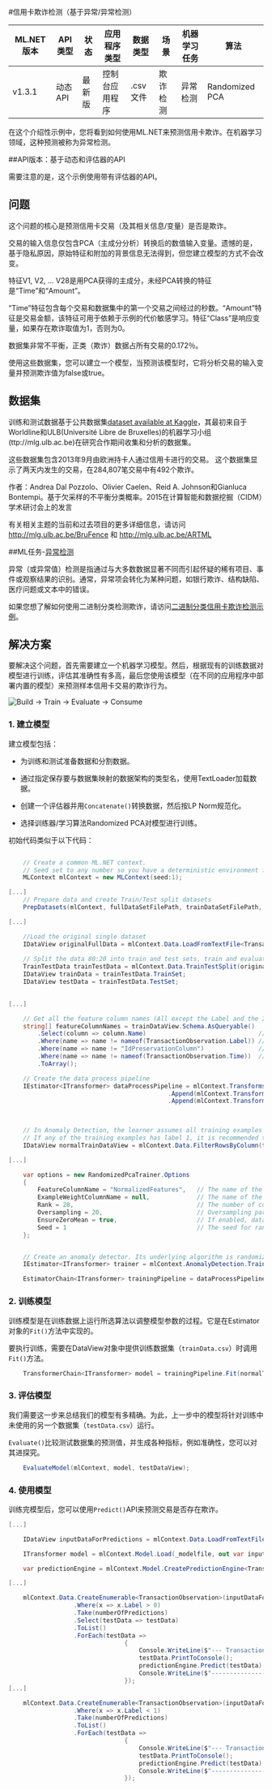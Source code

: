 #信用卡欺诈检测（基于异常/异常检测）

| ML.NET 版本 | API 类型          | 状态                        | 应用程序类型    | 数据类型 | 场景            | 机器学习任务                   | 算法                  |
|----------------|-------------------|-------------------------------|-------------|-----------|---------------------|---------------------------|-----------------------------|
| v1.3.1         | 动态 API | 最新版 | 控制台应用程序 | .csv 文件 | 欺诈检测| 异常检测| Randomized PCA |

在这个介绍性示例中，您将看到如何使用ML.NET来预测信用卡欺诈。在机器学习领域，这种预测被称为异常检测。


##API版本：基于动态和评估器的API

需要注意的是，这个示例使用带有评估器的API。


## 问题

这个问题的核心是预测信用卡交易（及其相关信息/变量）是否是欺诈。

交易的输入信息仅包含PCA（主成分分析）转换后的数值输入变量。遗憾的是，基于隐私原因，原始特征和附加的背景信息无法得到，但您建立模型的方式不会改变。

特征V1, V2, ... V28是用PCA获得的主成分，未经PCA转换的特征是“Time”和“Amount”。

“Time”特征包含每个交易和数据集中的第一个交易之间经过的秒数。“Amount”特征是交易金额，该特征可用于依赖于示例的代价敏感学习。特征“Class”是响应变量，如果存在欺诈取值为1，否则为0。

数据集非常不平衡，正类（欺诈）数据占所有交易的0.172％。

使用这些数据集，您可以建立一个模型，当预测该模型时，它将分析交易的输入变量并预测欺诈值为false或true。


## 数据集

训练和测试数据基于公共数据集[dataset available at Kaggle](https://www.kaggle.com/mlg-ulb/creditcardfraud)，其最初来自于Worldline和ULB(Université Libre de Bruxelles)的机器学习小组(ttp://mlg.ulb.ac.be)在研究合作期间收集和分析的数据集。

这些数据集包含2013年9月由欧洲持卡人通过信用卡进行的交易。 这个数据集显示了两天内发生的交易，在284,807笔交易中有492个欺诈。

作者：Andrea Dal Pozzolo、Olivier Caelen、Reid A. Johnson和Gianluca Bontempi。基于欠采样的不平衡分类概率。2015在计算智能和数据挖掘（CIDM）学术研讨会上的发言

有关相关主题的当前和过去项目的更多详细信息，请访问 http://mlg.ulb.ac.be/BruFence 和 http://mlg.ulb.ac.be/ARTML


##ML任务-[异常检测](https://en.wikipedia.org/wiki/Anomaly_detection)

异常（或异常值）检测是指通过与大多数数据显著不同而引起怀疑的稀有项目、事件或观察结果的识别。通常，异常项会转化为某种问题，如银行欺诈、结构缺陷、医疗问题或文本中的错误。

如果您想了解如何使用二进制分类检测欺诈，请访问[二进制分类信用卡欺诈检测示例](../BinaryClassification_CreditCardFraudDetection)。

## 解决方案

要解决这个问题，首先需要建立一个机器学习模型。然后，根据现有的训练数据对模型进行训练，评估其准确性有多高，最后您使用该模型（在不同的应用程序中部署内置的模型）来预测样本信用卡交易的欺诈行为。

![Build -> Train -> Evaluate -> Consume](../shared_content/modelpipeline.png)


### 1. 建立模型

建立模型包括：

- 为训练和测试准备数据和分割数据。

- 通过指定保存要与数据集映射的数据架构的类型名，使用TextLoader加载数据。

- 创建一个评估器并用`Concatenate()`转换数据，然后按LP Norm规范化。

- 选择训练器/学习算法Randomized PCA对模型进行训练。


初始代码类似于以下代码：

`````csharp

    // Create a common ML.NET context.
    // Seed set to any number so you have a deterministic environment for repeateable results
    MLContext mlContext = new MLContext(seed:1);

[...]
    // Prepare data and create Train/Test split datasets
    PrepDatasets(mlContext, fullDataSetFilePath, trainDataSetFilePath, testDataSetFilePath);

[...]

    //Load the original single dataset
    IDataView originalFullData = mlContext.Data.LoadFromTextFile<TransactionObservation>(fullDataSetFilePath, separatorChar: er: true);
                 
    // Split the data 80:20 into train and test sets, train and evaluate.
    TrainTestData trainTestData = mlContext.Data.TrainTestSplit(originalFullData, testFraction: 0.2, seed: 1);
    IDataView trainData = trainTestData.TrainSet;
    IDataView testData = trainTestData.TestSet;

    
[...]

    // Get all the feature column names (All except the Label and the IdPreservationColumn)
    string[] featureColumnNames = trainDataView.Schema.AsQueryable()
        .Select(column => column.Name)                               // Get alll the column names
        .Where(name => name != nameof(TransactionObservation.Label)) // Do not include the Label column
        .Where(name => name != "IdPreservationColumn")               // Do not include the IdPreservationColumn/StratificationColumn
        .Where(name => name != nameof(TransactionObservation.Time))  // Do not include the Time column. Not needed as feature column
        .ToArray();

    // Create the data process pipeline
    IEstimator<ITransformer> dataProcessPipeline = mlContext.Transforms.Concatenate("Features", featureColumnNames)
                                            .Append(mlContext.Transforms.DropColumns(new string[] { nameof(TransactionObservation.Time) }))
                                            .Append(mlContext.Transforms.NormalizeLpNorm(outputColumnName: "NormalizedFeatures",
                                                                                          inputColumnName: "Features"));


    // In Anomaly Detection, the learner assumes all training examples have label 0, as it only learns from normal examples.
    // If any of the training examples has label 1, it is recommended to use a Filter transform to filter them out before training:
    IDataView normalTrainDataView = mlContext.Data.FilterRowsByColumn(trainDataView, columnName: nameof(TransactionObservation.Label), lowerBound: 0, upperBound: 1);

[...]

    var options = new RandomizedPcaTrainer.Options
    {
        FeatureColumnName = "NormalizedFeatures",   // The name of the feature column. The column data must be a known-sized vector of Single.
        ExampleWeightColumnName = null,             // The name of the example weight column (optional). To use the weight column, the column data must be of type Single.
        Rank = 28,                                  // The number of components in the PCA.
        Oversampling = 20,                          // Oversampling parameter for randomized PCA training.
        EnsureZeroMean = true,                      // If enabled, data is centered to be zero mean.
        Seed = 1                                    // The seed for random number generation.
    };


    // Create an anomaly detector. Its underlying algorithm is randomized PCA.
    IEstimator<ITransformer> trainer = mlContext.AnomalyDetection.Trainers.RandomizedPca(options: options);

    EstimatorChain<ITransformer> trainingPipeline = dataProcessPipeline.Append(trainer);

`````


### 2. 训练模型

训练模型是在训练数据上运行所选算法以调整模型参数的过程。它是在Estimator对象的`Fit()`方法中实现的。

要执行训练，需要在DataView对象中提供训练数据集（`trainData.csv`）时调用`Fit()`方法。

`````csharp    
    TransformerChain<ITransformer> model = trainingPipeline.Fit(normalTrainDataView);
`````


### 3. 评估模型

我们需要这一步来总结我们的模型有多精确。为此，上一步中的模型将针对训练中未使用的另一个数据集（`testData.csv`）运行。

`Evaluate()`比较测试数据集的预测值，并生成各种指标，例如准确性，您可以对其进探究。 

`````csharp
    EvaluateModel(mlContext, model, testDataView);
`````


### 4. 使用模型

训练完模型后，您可以使用`Predict()`API来预测交易是否存在欺诈。

`````csharp
[...]

    IDataView inputDataForPredictions = mlContext.Data.LoadFromTextFile<TransactionObservation>(_dasetFile, separatorChar: ',', hasHeader: true);

    ITransformer model = mlContext.Model.Load(_modelfile, out var inputSchema);

    var predictionEngine = mlContext.Model.CreatePredictionEngine<TransactionObservation, TransactionFraudPrediction>(model);

[...]

    mlContext.Data.CreateEnumerable<TransactionObservation>(inputDataForPredictions, reuseRowObject: false)
                  .Where(x => x.Label > 0)
                  .Take(numberOfPredictions)
                  .Select(testData => testData)
                  .ToList()
                  .ForEach(testData =>
                                {
                                    Console.WriteLine($"--- Transaction ---");
                                    testData.PrintToConsole();
                                    predictionEngine.Predict(testData).PrintToConsole();
                                    Console.WriteLine($"-------------------");
                                });
[...]

    mlContext.Data.CreateEnumerable<TransactionObservation>(inputDataForPredictions, reuseRowObject: false)
                  .Where(x => x.Label < 1)
                  .Take(numberOfPredictions)
                  .ToList()
                  .ForEach(testData =>
                                {
                                    Console.WriteLine($"--- Transaction ---");
                                    testData.PrintToConsole();
                                    predictionEngine.Predict(testData).PrintToConsole();
                                    Console.WriteLine($"-------------------");
                                });

`````

